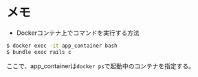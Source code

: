 # メモ
- Dockerコンテナ上でコマンドを実行する方法
```bash
$ docker exec -it app_container bash
$ bundle exec rails c
```
ここで、app_containerは`docker ps`で起動中のコンテナを指定する。